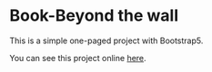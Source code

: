 # Book-Beyond the wall

This is a simple one-paged project with Bootstrap5.

You can see this project online [here](https://mohammad-hassani313.github.io/Book-Beyond-the-wall).
